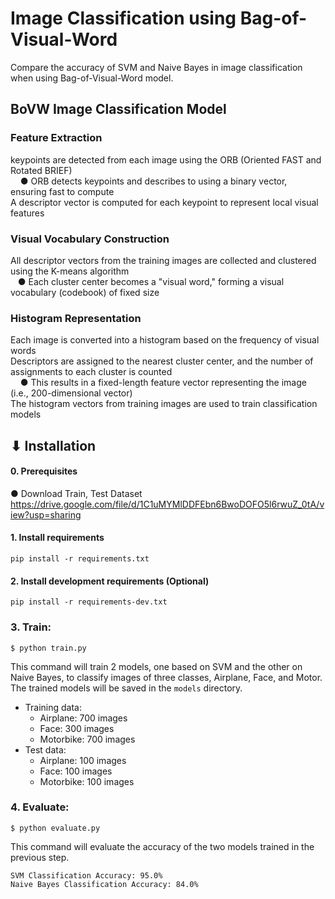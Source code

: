 # Image Classification using Bag-of-Visual-Word
Compare the accuracy of SVM and Naive Bayes in image classification when using Bag-of-Visual-Word model.

## BoVW Image Classification Model
### Feature Extraction
keypoints are detected from each image using the ORB (Oriented FAST and Rotated BRIEF)<br>
&nbsp;&nbsp;&nbsp; ● ORB detects keypoints and describes to using a binary vector, ensuring fast to compute<br>
A descriptor vector is computed for each keypoint to represent local visual features<br>

### Visual Vocabulary Construction
All descriptor vectors from the training images are collected and clustered using the K-means algorithm<br>
&nbsp;&nbsp;&nbsp;● Each cluster center becomes a "visual word," forming a visual vocabulary (codebook) of fixed size<br>

### Histogram Representation
Each image is converted into a histogram based on the frequency of visual words<br>
Descriptors are assigned to the nearest cluster center, and the number of assignments to each cluster is counted<br>
&nbsp;&nbsp;&nbsp; ● This results in a fixed-length feature vector representing the image (i.e., 200-dimensional vector)<br>
The histogram vectors from training images are used to train classification models<br>

## ⬇ Installation

#### 0. Prerequisites
● Download Train, Test Dataset
https://drive.google.com/file/d/1C1uMYMlDDFEbn6BwoDOFO5l6rwuZ_0tA/view?usp=sharing


#### 1. Install requirements
```
pip install -r requirements.txt
```

#### 2. Install development requirements (Optional)
```
pip install -r requirements-dev.txt
```

### 3. Train:
```
$ python train.py
```
This command will train 2 models, one based on SVM and the other on Naive Bayes, to classify images of three classes, Airplane, Face, and Motor. The trained models will be saved in the `models` directory.
- Training data:
    - Airplane: 700 images
    - Face: 300 images
    - Motorbike: 700 images
- Test data:
    - Airplane: 100 images
    - Face: 100 images
    - Motorbike: 100 images
     
### 4. Evaluate:
```
$ python evaluate.py
```
This command will evaluate the accuracy of the two models trained in the previous step.
```text
SVM Classification Accuracy: 95.0%
Naive Bayes Classification Accuracy: 84.0%
```
